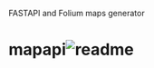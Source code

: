 FASTAPI and Folium maps generator

# mapapi![readme](https://user-images.githubusercontent.com/7929155/197071120-36338842-ba01-4866-a465-f8c402e20674.png)
